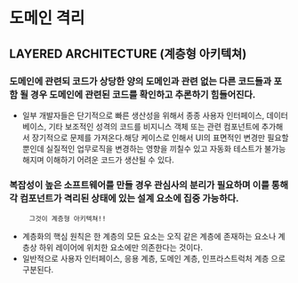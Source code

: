 # 도메인 격리

## LAYERED ARCHITECTURE (계층형 아키텍쳐)

 ### 도메인에 관련되 코드가 상당한 양의 도메인과 관련 없는 다른 코드들과 포함 될 경우 도메인에 관련된 코드를 확인하고 추론하기 힘들어진다. 
 
  - 일부 개발자들은 단기적으로 빠른 생산성을 위해서 종종 사용자 인터페이스, 데이터베이스, 기타 보조적인 성격의 코드를 비지니스 객체 또는 관련  컴포넌트에 
    추가해서 장기적으로 문제를 가져온다.해당 케이스로 인해서 UI의 표면적인 변경만 필요할 뿐인데 실질적인 업무로직을 변경하는 영향을 끼칠수 있고 자동화 테스트가 
    불가능해지며 이해하기 어려운 코드가 생산될 수 있다. 
    
 ###  복잡성이 높은 소프트웨어를 만들 경우 관심사의 분리가 필요하며 이를 통해 각 컴포넌트가 격리된 상태에 있는 설계 요소에 집중 가능하다. 
 ```
      그것이 계층형 아키텍쳐!! 
 ```
  - 계층화의 핵심 원칙은 한 계층의 모든 요소는 오직 같은 계층에 존재하는 요소나 계층상 하위 레이어에 위치한 요소에만 의존한다는 것이다. 
  - 일반적으로 사용자 인터페이스, 응용 계층, 도메인 계층, 인프라스트럭처 계층 으로 구분된다. 
  
